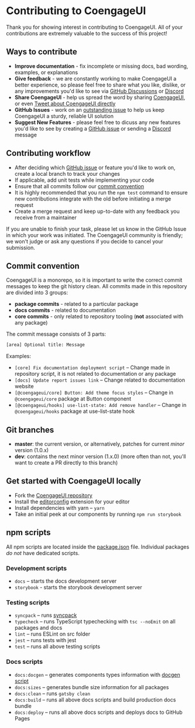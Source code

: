 # Contributing to CoengageUI

Thank you for showing interest in contributing to CoengageUI. All of your contributions are extremely valuable to the success of this project!

## Ways to contribute

- **Improve documentation** - fix incomplete or missing docs, bad wording, examples, or explanations
- **Give feedback** - we are constantly working to make CoengageUI a better experience, so please feel free to share what you like, dislike, or any improvements you'd like to see via [GitHub Discussions](https://github.com/coengagedev/coengage/discussions/new) or [Discord](https://discord.gg/eUZpPbpxb4)
- **Share CoengageUI** - help us spread the word by sharing [CoengageUI](https://coengage.dev/), or even [Tweet about CoengageUI directly](https://twitter.com/intent/tweet?text=CoengageUI%20%E2%80%93%20new%20React%20library%20with%20100%2B%20components%20and%20hooks.%20It%20has%20native%20dark%20theme%20support%20and%20focuses%20on%20accessibility%20and%20usability.%0A%0Ahttp%3A%2F%2Fcoengage.dev%0A%0A%23reactjs%20)
- **GitHub Issues** - work on an [outstanding issue](https://github.com/coengagedev/coengage/labels/help%20wanted) to help us keep CoengageUI a sturdy, reliable UI solution
- **Suggest New Features** - please feel free to dicuss any new features you'd like to see by creating a [GitHub issue](https://github.com/coengagedev/coengage/labels/help%20wanted) or sending a [Discord](https://discord.gg/eUZpPbpxb4) message

## Contributing workflow

- After deciding which [GitHub issue](https://github.com/coengagedev/coengage/labels/help%20wanted) or feature you'd like to work on, create a local branch to track your changes
- If applicable, add unit tests while implementing your code
- Ensure that all commits follow our [commit convention](#commit-convention)
- It is highly recommended that you run the `npm test` command to ensure new contributions integrate with the old before initiating a merge request
- Create a merge request and keep up-to-date with any feedback you receive from a maintainer

If you are unable to finish your task, please let us know in the GitHub Issue in which your work was initiated. The CoengageUI community is friendly; we won't judge or ask any questions if you decide to cancel your submission.

## Commit convention

CoengageUI is a monorepo, so it is important to write the correct commit messages to keep the git history clean. All commits made in this repository are divided into 3 groups:

- **package commits** - related to a particular package
- **docs commits** - related to documentation
- **core commits** - only related to repository tooling (**not** associated with any package)

The commit message consists of 3 parts:

```sh
[area] Optional title: Message
```

Examples:

- `[core] Fix documentation deployment script` – Change made in repository script, it is not related to documentation or any package
- `[docs] Update report issues link` – Change related to documentation website
- `[@coengageui/core] Button: Add theme focus styles` – Change in `@coengageui/core` package at Button component
- `[@coengageui/hooks] use-list-state: Add remove handler` – Change in `@coengageui/hooks` package at use-list-state hook

## Git branches

- **master**: the current version, or alternatively, patches for current _minor_ version (1.0.x)
- **dev**: contains the next minor version (1.x.0) (more often than not, you'll want to create a PR directly to this branch)

## Get started with CoengageUI locally

- Fork the [CoengageUI repository](https://github.com/coengagedev/coengage)
- Install the [editorconfig](https://editorconfig.org/) extension for your editor
- Install dependencies with yarn – `yarn`
- Take an initial peek at our components by running `npm run storybook`

## npm scripts

All npm scripts are located inside the [package.json](https://github.com/coengagedev/coengage/blob/master/package.json) file.
Individual packages _do not_ have dedicated scripts.

### Development scripts

- `docs` – starts the docs development server
- `storybook` - starts the storybook development server

### Testing scripts

- `syncpack` – runs [syncpack](https://www.npmjs.com/package/syncpack)
- `typecheck` – runs TypeScript typechecking with `tsc --noEmit` on all packages and docs
- `lint` – runs ESLint on src folder
- `jest` – runs tests with jest
- `test` – runs all above testing scripts

### Docs scripts

- `docs:docgen` – generates components types information with [docgen script](https://github.com/coengagedev/coengage/blob/master/scripts/docgen.ts)
- `docs:sizes` – generates bundle size information for all packages
- `docs:clean` – runs `gatsby clean`
- `docs:build` – runs all above docs scripts and build production docs bundle
- `docs:deploy` – runs all above docs scripts and deploys docs to GitHub Pages
